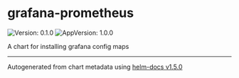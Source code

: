# grafana-prometheus

![Version: 0.1.0](https://img.shields.io/badge/Version-0.1.0-informational?style=flat-square) ![AppVersion: 1.0.0](https://img.shields.io/badge/AppVersion-1.0.0-informational?style=flat-square)

A chart for installing grafana config maps

----------------------------------------------
Autogenerated from chart metadata using [helm-docs v1.5.0](https://github.com/norwoodj/helm-docs/releases/v1.5.0)
